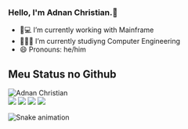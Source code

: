 ### Hello, I'm Adnan Christian.🤝

- 🦕💻 I’m currently working with Mainframe
- 🧑🏾‍💻 I’m currently studiyng Computer Engineering
- 😄 Pronouns: he/him

## Meu Status no Github

<img align="center" src="https://github-readme-stats.vercel.app/api?username=adnanchristian&show_icons=true&locale=en" alt="Adnan Christian" />

<div> 
  <a href="https://instagram.com/a.christ" target="_blank"><img src="https://img.shields.io/badge/-Instagram-%23E4405F?style=for-the-badge&logo=instagram&logoColor=white" target="_blank"></a>
 <a href="https://discord.gg/wagxzStdcR" target="_blank"><img src="https://img.shields.io/badge/Discord-7289DA?style=for-the-badge&logo=discord&logoColor=white" target="_blank"></a> 
  <a href = "mailto:adnan.christianalves@gmail.com"><img src="https://img.shields.io/badge/-Gmail-%23333?style=for-the-badge&logo=gmail&logoColor=white" target="_blank"></a>
  <a href="https://www.linkedin.com/in/adnanchristian target="_blank"><img src="https://img.shields.io/badge/-LinkedIn-%230077B5?style=for-the-badge&logo=linkedin&logoColor=white" target="_blank"></a> 
 
  ![Snake animation](https://github.com/adnanchristian/adnanchristian/blob/output/github-contribution-grid-snake.svg)
 
</div>
